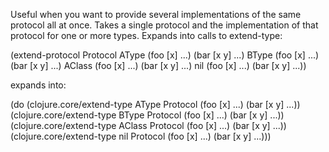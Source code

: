 Useful when you want to provide several implementations of the same
  protocol all at once. Takes a single protocol and the implementation
  of that protocol for one or more types. Expands into calls to
  extend-type:

  (extend-protocol Protocol
    AType
      (foo [x] ...)
      (bar [x y] ...)
    BType
      (foo [x] ...)
      (bar [x y] ...)
    AClass
      (foo [x] ...)
      (bar [x y] ...)
    nil
      (foo [x] ...)
      (bar [x y] ...))

  expands into:

  (do
   (clojure.core/extend-type AType Protocol 
     (foo [x] ...) 
     (bar [x y] ...))
   (clojure.core/extend-type BType Protocol 
     (foo [x] ...) 
     (bar [x y] ...))
   (clojure.core/extend-type AClass Protocol 
     (foo [x] ...) 
     (bar [x y] ...))
   (clojure.core/extend-type nil Protocol 
     (foo [x] ...) 
     (bar [x y] ...)))